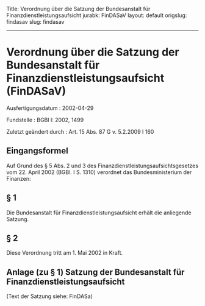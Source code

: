 Title: Verordnung über die Satzung der Bundesanstalt für Finanzdienstleistungsaufsicht
jurabk: FinDASaV
layout: default
origslug: findasav
slug: findasav

---

# Verordnung über die Satzung der Bundesanstalt für Finanzdienstleistungsaufsicht (FinDASaV)

Ausfertigungsdatum
:   2002-04-29

Fundstelle
:   BGBl I: 2002, 1499

Zuletzt geändert durch
:   Art. 15 Abs. 87 G v. 5.2.2009 I 160


## Eingangsformel

Auf Grund des § 5 Abs. 2 und 3 des
Finanzdienstleistungsaufsichtsgesetzes vom 22. April 2002 (BGBl. I S.
1310) verordnet das Bundesministerium der Finanzen:


## § 1

Die Bundesanstalt für Finanzdienstleistungsaufsicht erhält die
anliegende Satzung.


## § 2

Diese Verordnung tritt am 1. Mai 2002 in Kraft.


## Anlage (zu § 1) Satzung der Bundesanstalt für Finanzdienstleistungsaufsicht

(Text der Satzung siehe: FinDASa)

